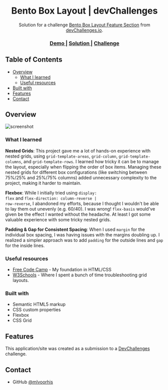 <!-- Please update value in the {}  -->

<h1 align="center">Bento Box Layout | devChallenges</h1>

<div align="center">
   Solution for a challenge <a href="https://devchallenges.io/challenge/bento-box-layout-challenge" target="_blank">Bento Box Layout Feature Section</a> from <a href="http://devchallenges.io" target="_blank">devChallenges.io</a>.
</div>

<div align="center">
  <h3>
    <a href="https://mlvoorhis.github.io/bentobox-feature-section-master/">
      Demo
    </a>
    <span> | </span>
    <a href="https://github.com/mlvoorhis/bentobox-feature-section-master">
      Solution
    </a>
    <span> | </span>
    <a href="https://devchallenges.io/challenge/bento-box-layout-challenge">
      Challenge
    </a>
  </h3>
</div>

<!-- TABLE OF CONTENTS -->

## Table of Contents

- [Overview](#overview)
  - [What I learned](#what-i-learned)
  - [Useful resources](#useful-resources)
- [Built with](#built-with)
- [Features](#features)
- [Contact](#contact)

<!-- OVERVIEW -->

## Overview

![screenshot](https://csyxkpbavpcrhwqhcpyy.supabase.co/storage/v1/object/public/challenges/68/challenge-68-thumbnail)

<!--
Introduce your projects by taking a screenshot or a gif. Try to tell visitors a story about your project by answering:

- What have you learned/improved?
- Your wisdom? :)
-->

### What I learned
<b>Nested Grids</b>:
This project gave me a lot of hands-on experience with nested grids,  using <code>grid-template-areas</code>, <code>grid-column</code>, <code>grid-template-columns</code>, and <code>grid-template-rows</code>. I learned how tricky it can be to manage the layout, especially when flipping the order of box items. Managing these nested grids for different box configurations (like switching between 75%/25% and 25%/75% columns) added unnecessary complexity to the project, making it harder to maintain.

<b>Flexbox</b>:
While I initially tried using <code>display: flex</code> and <code>flex-direction: column-reverse | row-reverse</code>, I abandoned my efforts, because I thought I wouldn't be able to lay them out unevenly (e.g. 60/40). I was wrong! <code>flex-basis</code> would've given be the effect I wanted without the headache. At least I got some valuable experience with some tricky nested grids.

<b>Padding & Gap for Consistent Spacing</b>:
When I used <code>margin</code> for the individual box spacing, I was having issues with the margins doubling up. I realized a simpler approach was to add <code>padding</code> for the outside lines and <code>gap</code> for the inside lines. 

### Useful resources
- [Free Code Camp](https//www.FreeCodeCamp.org) - My foundation in HTML/CSS
- [W3Schools](https://www.w3schools.com/cssref/pr_grid.php) - Where I spent a bunch of time troubleshooting grid layouts.

### Built with
- Semantic HTML5 markup
- CSS custom properties
- Flexbox
- CSS Grid

## Features
This application/site was created as a submission to a [DevChallenges](https://devchallenges.io/challenges-dashboard) challenge.

## Contact

- GitHub [@mlvoorhis](https://github.com/mlvoorhis)